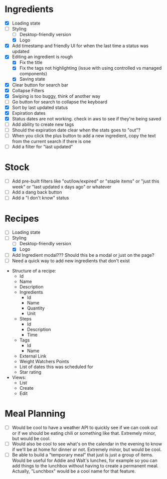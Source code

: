 # Ingredients
- [x] Loading state
- [ ] Styling
  - [ ] Desktop-friendly version
  - [x] Logo
- [x] Add timestamp and friendly UI for when the last time a status was updated
- [x] Editing an ingredient is rough
  - [x] Fix the title
  - [x] Fix the tags not highlighting (issue with using controlled vs managed components)
  - [x] Saving state
- [x] Clear button for search bar
- [x] Collapse Filters
- [x] Swiping is too buggy, think of another way
- [ ] Go button for search to collapse the keyboard
- [x] Sort by last updated status
- [x] Expiration dates
- [x] Status dates are not working. check in aws to see if they're being saved 
- [ ] Add ability to create new tags
- [ ] Should the expiration date clear when the stats goes to "out"?
- [ ] When you click the plus button to add a new ingredient, copy the text from the current search if there is one
- [ ] Add a filter for "last updated"

# Stock
- [ ] Add pre-built filters like "out/low/expired" or "staple items" or "just this week" or "last updated x days ago" or whatever
- [ ] Add a dang back button
- [ ] Add a "I don't know" status
  
# Recipes
- [ ] Loading state
- [ ] Styling
  - [ ] Desktop-friendly version
  - [x] Logo
- [ ] Add Ingredient modal??? Should this be a modal or just on the page?
- [ ] Need a quick way to add new ingredients that don't exist

* Structure of a recipe:
  * Id
  * Name
  * Description
  * Ingredients
    * Id
    * Name
    * Quantity
    * Unit
  * Steps
    * Id
    * Description
    * Time
  * Tags
    * Id
    * Name
  * External Link
  * Weight Watchers Points
  * List of dates this was scheduled for
  * Star rating
* Views:
  * List
  * Create
  * Edit
  
# Meal Planning
- [ ] Would be cool to have a weather API to quickly see if we can cook out or if we should be eating chili or something like that. Extremely minor, but would be cool.
- [ ] Would also be cool to see what's on the calendar in the evening to know if we'll be at home for dinner or not. Extremely minor, but would be cool.
- [ ] Be able to build a "temporary meal" that just is just a group of items. Would be useful for Addie and Walt's lunches, for example so you can add things to the lunchbox without having to create a permanent meal. Actually, "Lunchbox" would be a cool name for that feature.